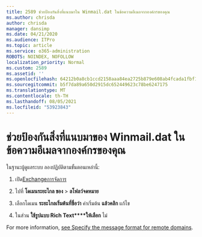 ```yaml
---
title: 2589 ช่วยป้องกันสิ่งที่แนบมาใน Winmail.dat ในข้อความอีเมลจากองค์กรของคุณ
ms.author: chrisda
author: chrisda
manager: dansimp
ms.date: 04/21/2020
ms.audience: ITPro
ms.topic: article
ms.service: o365-administration
ROBOTS: NOINDEX, NOFOLLOW
localization_priority: Normal
ms.custom: 2589
ms.assetid: ''
ms.openlocfilehash: 64212b0a8cb1ccd2158aaa84ea2725b879e608ab4fcada1fbf1032e896be12c2
ms.sourcegitcommit: b5f7da89a650d2915dc652449623c78be6247175
ms.translationtype: MT
ms.contentlocale: th-TH
ms.lasthandoff: 08/05/2021
ms.locfileid: "53923843"
---
```

# <a name="help-prevent-winmaildat-attachments-in-email-messages-from-your-organization"></a>ช่วยป้องกันสิ่งที่แนบมาของ Winmail.dat ในข้อความอีเมลจากองค์กรของคุณ

ในฐานะผู้ดูแลระบบ ลองปฏิบัติตามขั้นตอนเหล่านี้:

1. เปิด[Exchangeการจัดการ](https://outlook.office365.com/ecp/)

2. ไปที่ **โดเมนระยะไกล ของ**  >  **ลโฟลว์จดหมาย**

3. เลือกโดเมน **ระยะไกลเริ่มต้นที่ชื่อว่า** ค่าเริ่มต้น **แล้วคลิก** แก้ไข

4. ในส่วน **ใช้รูปแบบ Rich Text****ให้เลือก** ไม่

For more information, [see Specify the message format for remote domains](https://docs.microsoft.com/Exchange/mail-flow-best-practices/remote-domains/remote-domains#specifying-message-format).
